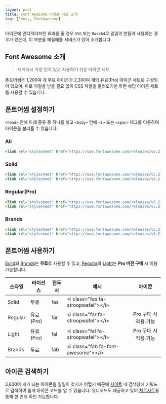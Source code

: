 ```yaml
---
layout: post
title: Font Awesome 아이콘 세트 소개
tag: [Fonts, FontAwesome]
---
```


아이콘에 인터렉티브한 효과를 줄 경우 `SVG` 또는 `Base64`로 일일이 만들어 사용하는 경우가 있는데, 이 부분을 해결해줄 서비스가 있어 소개합니다.

## Font Awesome 소개

> 세계에서 가장 인기 있고 사용하기 쉬운 아이콘 세트

폰트어썸은 1,200여 개 무료 아이콘과 2,300여 개의 유료(Pro) 아이콘 세트로 구성되어 있으며, 따로 파일을 받을 필요 없이 CSS 파일을 불러오기만 하면 해당 아이콘 세트를 사용할 수 있습니다.

<span style="font-size:3em"><i class="fab fa-fort-awesome-alt"></i></span>

## 폰트어썸 설정하기

`<head>` 안에 아래 종류 중 하나를 넣고 `<body>` 안에 `<i>` 또는 `<span>` 태그를 이용하여 아이콘을 불러올 수 있습니다.

### All

```html
<link rel="stylesheet" href="https://use.fontawesome.com/releases/v5.2.0/css/all.css" integrity="sha384-hWVjflwFxL6sNzntih27bfxkr27PmbbK/iSvJ+a4+0owXq79v+lsFkW54bOGbiDQ" crossorigin="anonymous">
```

### Solid

```html
<link rel="stylesheet" href="https://use.fontawesome.com/releases/v5.2.0/css/solid.css" integrity="sha384-wnAC7ln+XN0UKdcPvJvtqIH3jOjs9pnKnq9qX68ImXvOGz2JuFoEiCjT8jyZQX2z" crossorigin="anonymous">
<link rel="stylesheet" href="https://use.fontawesome.com/releases/v5.2.0/css/fontawesome.css" integrity="sha384-HbmWTHay9psM8qyzEKPc8odH4DsOuzdejtnr+OFtDmOcIVnhgReQ4GZBH7uwcjf6" crossorigin="anonymous">
```

### Regular(Pro)

```html
<link rel="stylesheet" href="https://use.fontawesome.com/releases/v5.2.0/css/regular.css" integrity="sha384-zkhEzh7td0PG30vxQk1D9liRKeizzot4eqkJ8gB3/I+mZ1rjgQk+BSt2F6rT2c+I" crossorigin="anonymous">
<link rel="stylesheet" href="https://use.fontawesome.com/releases/v5.2.0/css/fontawesome.css" integrity="sha384-HbmWTHay9psM8qyzEKPc8odH4DsOuzdejtnr+OFtDmOcIVnhgReQ4GZBH7uwcjf6" crossorigin="anonymous">
```

### Brands

```html
<link rel="stylesheet" href="https://use.fontawesome.com/releases/v5.2.0/css/brands.css" integrity="sha384-nT8r1Kzllf71iZl81CdFzObMsaLOhqBU1JD2+XoAALbdtWaXDOlWOZTR4v1ktjPE" crossorigin="anonymous">
<link rel="stylesheet" href="https://use.fontawesome.com/releases/v5.2.0/css/fontawesome.css" integrity="sha384-HbmWTHay9psM8qyzEKPc8odH4DsOuzdejtnr+OFtDmOcIVnhgReQ4GZBH7uwcjf6" crossorigin="anonymous">
```

## 폰트어썸 사용하기

[Solid](https://fontawesome.com/icons?s=solid)와 [Brands](https://fontawesome.com/icons?s=brands)는 **무료**로 사용할 수 있고, [Regular](https://fontawesome.com/icons?s=regular)와 [Light](https://fontawesome.com/icons?s=light)는 **Pro 버전 구매** 시 이용 가능합니다.

| 스타일  | 라이선스  | 접두사 | 예시                                            | 아이콘                              |
| ------- | --------- | ------ | ----------------------------------------------- | :---------------------------------: |
| Solid   | 무료      | fas    | &lt;i class="fas fa-stroopwafel"&gt;&lt;/i&gt;  | <i class="fas fa-stroopwafel"></i>  |
| Regular | 유료(Pro) | far    | &lt;i class="far fa-stroopwafel"&gt;&lt;/i&gt;  | Pro 구매 시 적용 가능               |
| Light   | 유료(Pro) | fal    | &lt;i class="fal fa-stroopwafel"&gt;&lt;/i&gt;  | Pro 구매 시 적용 가능               |
| Brands  | 무료      | fab    | &lt;i class="fab fa-font-awesome"&gt;&lt;/i&gt; | <i class="fab fa-font-awesome"></i> |

## 아이콘 검색하기

3,600여 개가 되는 아이콘을 일일이 찾기가 어렵기 때문에 [사이트](https://fontawesome.com/icons) 내 검색창에 키워드로 검색하여 쉽게 아이콘 코드를 알 수 있습니다.
유니코드도 제공하고 있어 [치트시트](https://fontawesome.com/cheatsheet)를 통해 한 번에 확인 가능합니다.